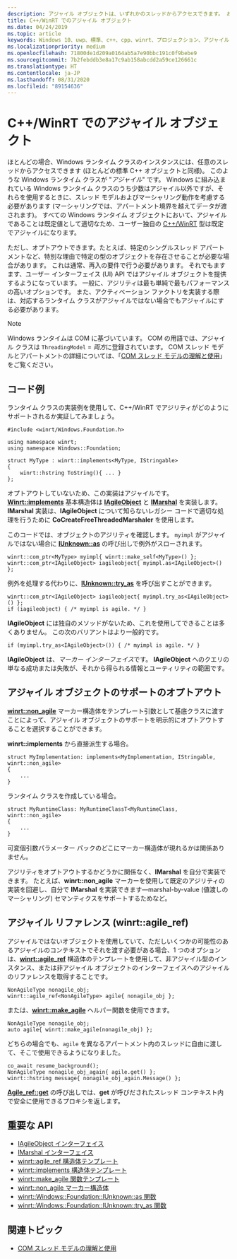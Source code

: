 ```yaml
---
description: アジャイル オブジェクトは、いずれかのスレッドからアクセスできます。 お使いの C++/WinRT 型は既定ではアジャイルですが、オプトアウトできます。
title: C++/WinRT でのアジャイル オブジェクト
ms.date: 04/24/2019
ms.topic: article
keywords: Windows 10、uwp、標準、c++、cpp、winrt、プロジェクション、アジャイル、オブジェクト、アジリティ、IAgileObject
ms.localizationpriority: medium
ms.openlocfilehash: 71800de1d209a0164ab5a7e90bbc191c0f9bebe9
ms.sourcegitcommit: 7b2febddb3e8a17c9ab158abcdd2a59ce126661c
ms.translationtype: HT
ms.contentlocale: ja-JP
ms.lasthandoff: 08/31/2020
ms.locfileid: "89154636"
---
```

# <a name="agile-objects-in-cwinrt"></a>C++/WinRT でのアジャイル オブジェクト

ほとんどの場合、Windows ランタイム クラスのインスタンスには、任意のスレッドからアクセスできます (ほとんどの標準 C++ オブジェクトと同様)。 このような Windows ランタイム クラスが "*アジャイル*" です。 Windows に組み込まれている Windows ランタイム クラスのうち少数はアジャイル以外ですが、それらを使用するときに、スレッド モデルおよびマーシャリング動作を考慮する必要があります (マーシャリングでは、アパートメント境界を越えてデータが渡されます)。 すべての Windows ランタイム オブジェクトにおいて、アジャイルであることは既定値として適切なため、ユーザー独自の [C++/WinRT](./intro-to-using-cpp-with-winrt.md) 型は既定でアジャイルになります。

ただし、オプトアウトできます。たとえば、特定のシングルスレッド アパートメントなど、特別な理由で特定の型のオブジェクトを存在させることが必要な場合があります。 これは通常、再入の要件で行う必要があります。 それでもますます、ユーザー インターフェイス (UI) API ではアジャイル オブジェクトを提供するようになっています。 一般に、アジリティは最も単純で最もパフォーマンスの高いオプションです。 また、アクティベーション ファクトリを実装する際は、対応するランタイム クラスがアジャイルではない場合でもアジャイルにする必要があります。

> [!NOTE]
> Windows ランタイムは COM に基づいています。 COM の用語では、アジャイル クラスは `ThreadingModel` = *両方*に登録されています。 COM スレッド モデルとアパートメントの詳細については、「[COM スレッド モデルの理解と使用](/previous-versions/ms809971(v=msdn.10))」をご覧ください。

## <a name="code-examples"></a>コード例

ランタイム クラスの実装例を使用して、C++/WinRT でアジリティがどのようにサポートされるか実証してみましょう。

```cppwinrt
#include <winrt/Windows.Foundation.h>

using namespace winrt;
using namespace Windows::Foundation;

struct MyType : winrt::implements<MyType, IStringable>
{
    winrt::hstring ToString(){ ... }
};
```

オプトアウトしていないため、この実装はアジャイルです。 [  **Winrt::implements**](/uwp/cpp-ref-for-winrt/implements) 基本構造体は [**IAgileObject**](/windows/desktop/api/objidl/nn-objidl-iagileobject) と [**IMarshal**](/windows/desktop/api/objidl/nn-objidl-imarshal) を実装します。 **IMarshal** 実装は、**IAgileObject** について知らないレガシー コードで適切な処理を行うために **CoCreateFreeThreadedMarshaler** を使用します。

このコードでは、オブジェクトのアジリティを確認します。 `myimpl` がアジャイルではない場合に [**IUnknown::as**](/uwp/cpp-ref-for-winrt/windows-foundation-iunknown#iunknownas-function) の呼び出しで例外がスローされます。

```cppwinrt
winrt::com_ptr<MyType> myimpl{ winrt::make_self<MyType>() };
winrt::com_ptr<IAgileObject> iagileobject{ myimpl.as<IAgileObject>() };
```

例外を処理する代わりに、[**IUnknown::try_as**](/uwp/cpp-ref-for-winrt/windows-foundation-iunknown#iunknowntry_as-function) を呼び出すことができます。

```cppwinrt
winrt::com_ptr<IAgileObject> iagileobject{ myimpl.try_as<IAgileObject>() };
if (iagileobject) { /* myimpl is agile. */ }
```

**IAgileObject** には独自のメソッドがないため、これを使用してできることは多くありません。 この次のバリアントはより一般的です。

```cppwinrt
if (myimpl.try_as<IAgileObject>()) { /* myimpl is agile. */ }
```

**IAgileObject** は、*マーカー インターフェイス*です。 **IAgileObject** へのクエリの単なる成功または失敗が、それから得られる情報とユーティリティの範囲です。

## <a name="opting-out-of-agile-object-support"></a>アジャイル オブジェクトのサポートのオプトアウト

[  **winrt::non_agile**](/uwp/cpp-ref-for-winrt/non-agile) マーカー構造体をテンプレート引数として基底クラスに渡すことによって、アジャイル オブジェクトのサポートを明示的にオプトアウトすることを選択することができます。

**winrt::implements** から直接派生する場合。

```cppwinrt
struct MyImplementation: implements<MyImplementation, IStringable, winrt::non_agile>
{
    ...
}
```

ランタイム クラスを作成している場合。

```cppwinrt
struct MyRuntimeClass: MyRuntimeClassT<MyRuntimeClass, winrt::non_agile>
{
    ...
}
```

可変個引数パラメーター パックのどこにマーカー構造体が現れるかは関係ありません。

アジリティをオプトアウトするかどうかに関係なく、**IMarshal** を自分で実装できます。 たとえば、**winrt::non_agile** マーカーを使用して既定のアジリティの実装を回避し、自分で **IMarshal** を実装できます&mdash;marshal-by-value (値渡しのマーシャリング) セマンティクスをサポートするためなど。

## <a name="agile-references-winrtagile_ref"></a>アジャイル リファレンス (winrt::agile_ref)

アジャイルではないオブジェクトを使用していて、ただしいくつかの可能性のあるアジャイルのコンテキストでそれを渡す必要がある場合、1 つのオプションは、[**winrt::agile_ref**](/uwp/cpp-ref-for-winrt/agile-ref) 構造体のテンプレートを使用して、非アジャイル型のインスタンス、または非アジャイル オブジェクトのインターフェイスへのアジャイルのリファレンスを取得することです。

```cppwinrt
NonAgileType nonagile_obj;
winrt::agile_ref<NonAgileType> agile{ nonagile_obj };
```

または、[**winrt::make_agile**](/uwp/cpp-ref-for-winrt/make-agile) ヘルパー関数を使用できます。

```cppwinrt
NonAgileType nonagile_obj;
auto agile{ winrt::make_agile(nonagile_obj) };
```

どちらの場合でも、`agile` を異なるアパートメント内のスレッドに自由に渡して、そこで使用できるようになりました。

```cppwinrt
co_await resume_background();
NonAgileType nonagile_obj_again{ agile.get() };
winrt::hstring message{ nonagile_obj_again.Message() };
```

[  **Agile_ref::get**](/uwp/cpp-ref-for-winrt/agile-ref#agile_refget-function) の呼び出しでは、**get** が呼びだされたスレッド コンテキスト内で安全に使用できるプロキシを返します。

## <a name="important-apis"></a>重要な API

* [IAgileObject インターフェイス](/windows/desktop/api/objidl/nn-objidl-iagileobject)
* [IMarshal インターフェイス](/windows/desktop/api/objidl/nn-objidl-imarshal)
* [winrt::agile_ref 構造体テンプレート](/uwp/cpp-ref-for-winrt/agile-ref)
* [winrt::implements 構造体テンプレート](/uwp/cpp-ref-for-winrt/implements)
* [winrt::make_agile 関数テンプレート](/uwp/cpp-ref-for-winrt/make-agile)
* [winrt::non_agile マーカー構造体](/uwp/cpp-ref-for-winrt/non-agile)
* [winrt::Windows::Foundation::IUnknown::as 関数](/uwp/cpp-ref-for-winrt/windows-foundation-iunknown#iunknownas-function)
* [winrt::Windows::Foundation::IUnknown::try_as 関数](/uwp/cpp-ref-for-winrt/windows-foundation-iunknown#iunknowntry_as-function)

## <a name="related-topics"></a>関連トピック

* [COM スレッド モデルの理解と使用](/previous-versions/ms809971(v=msdn.10))